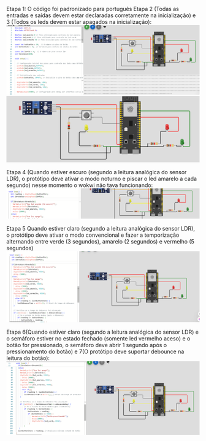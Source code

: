 Etapa 1: O código foi padronizado para português
Etapa 2 (Todas as entradas e saídas devem estar declaradas corretamente na inicialização) e 3 (Todos os leds devem estar apagados na inicialização):
![alt text](image-1.png)
![alt text](image.png)

Etapa 4 (Quando estiver escuro (segundo a leitura analógica do sensor LDR), o protótipo deve ativar o modo noturno e piscar o led amarelo a cada segundo) nesse momento o wokwi não tava funcionando:
![alt text](image-2.png)

Etapa 5 Quando estiver claro (segundo a leitura analógica do sensor LDR), o protótipo deve ativar o modo convencional e fazer a temporização alternando entre verde (3 segundos), amarelo (2 segundos) e vermelho (5 segundos)  
![alt text](image-3.png)

Etapa 6(Quando estiver claro (segundo a leitura analógica do sensor LDR) e o semáforo estiver no estado fechado (somente led vermelho aceso) e o botão for pressionado, o semáforo deve abrir 1 segundo após o pressionamento do botão) e 7(O protótipo deve suportar debounce na leitura do botão):
![alt text](image-4.png)